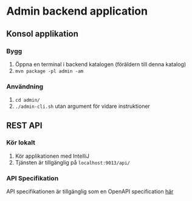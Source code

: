 # Admin backend application
## Konsol applikation
### Bygg
1. Öppna en terminal i backend katalogen (föräldern till denna katalog)
2. `mvn package -pl admin -am`
### Användning
1. `cd admin/`
2. `./admin-cli.sh` utan argument för vidare instruktioner
## REST API
### Kör lokalt
1. Kör applikationen med IntelliJ
2. Tjänsten är tillgänglig på `localhost:9013/api/`
### API Specifikation
API specifikationen är tillgänglig som en OpenAPI specification [här](../../openapi/admin-api.yaml)